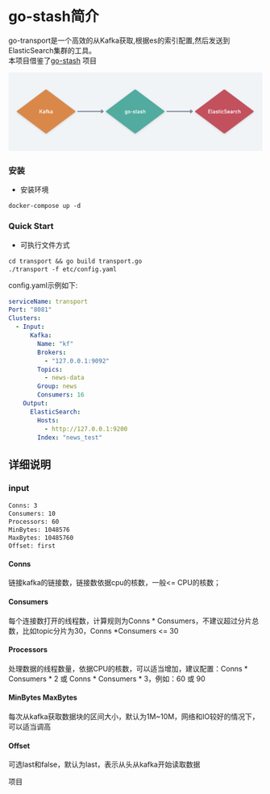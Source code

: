 # go-stash简介

go-transport是一个高效的从Kafka获取,根据es的索引配置,然后发送到ElasticSearch集群的工具。  
本项目借鉴了[go-stash](https://github.com/kevwan/go-stash) 项目


![go-stash](doc/flow.png)


### 安装
- 安装环境
```shell
docker-compose up -d
```

### Quick Start


- 可执行文件方式

```shell
cd transport && go build transport.go
./transport -f etc/config.yaml
```


config.yaml示例如下:

```yaml
serviceName: transport
Port: "8081"
Clusters:
  - Input:
      Kafka:
        Name: "kf"
        Brokers:
          - "127.0.0.1:9092"
        Topics:
          - news-data
        Group: news
        Consumers: 16
    Output:
      ElasticSearch:
        Hosts:
          - http://127.0.0.1:9200
        Index: "news_test"

```

## 详细说明

### input

```shell
Conns: 3
Consumers: 10
Processors: 60
MinBytes: 1048576
MaxBytes: 10485760
Offset: first
```
#### Conns
  链接kafka的链接数，链接数依据cpu的核数，一般<= CPU的核数；

#### Consumers
  每个连接数打开的线程数，计算规则为Conns * Consumers，不建议超过分片总数，比如topic分片为30，Conns *Consumers <= 30

#### Processors
  处理数据的线程数量，依据CPU的核数，可以适当增加，建议配置：Conns * Consumers * 2 或 Conns * Consumers * 3，例如：60  或 90

#### MinBytes MaxBytes
  每次从kafka获取数据块的区间大小，默认为1M~10M，网络和IO较好的情况下，可以适当调高

#### Offset
  可选last和false，默认为last，表示从头从kafka开始读取数据


项目


